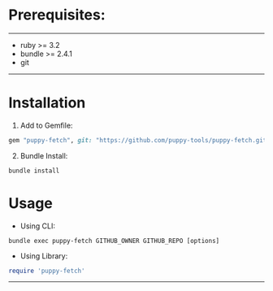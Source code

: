 # Prerequisites:

---

- ruby >= 3.2
- bundle >= 2.4.1
- git

---

# Installation

1. Add to Gemfile:
```rb
gem "puppy-fetch", git: "https://github.com/puppy-tools/puppy-fetch.git"
```

2. Bundle Install:
```sh
bundle install
```

# Usage

- Using CLI:
```
bundle exec puppy-fetch GITHUB_OWNER GITHUB_REPO [options]
```

- Using Library:
```rb
require 'puppy-fetch'
```

---
